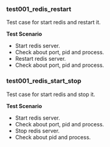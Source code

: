 ### test001_redis_restart
Test case for start redis and restart it.

**Test Scenario**
- Start redis server.
- Check about port, pid and process.
- Restart redis server.
- Check about port, pid and process.
### test001_redis_start_stop
Test case for start redis and stop it.

**Test Scenario**
- Start redis server.
- Check about port, pid and process.
- Stop redis server.
- Check about pid and process.
